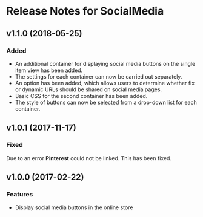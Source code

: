 # Release Notes for SocialMedia

## v1.1.0 (2018-05-25)

### Added
- An additional container for displaying social media buttons on the single item view has been added.
- The settings for each container can now be carried out separately.
- An option has been added, which allows users to determine whether fix or dynamic URLs should be shared on social media pages.
- Basic CSS for the second container has been added.
- The style of buttons can now be selected from a drop-down list for each container.

## v1.0.1 (2017-11-17)

### Fixed

Due to an error **Pinterest** could not be linked. This has been fixed.

## v1.0.0 (2017-02-22)

### Features

- Display social media buttons in the online store
